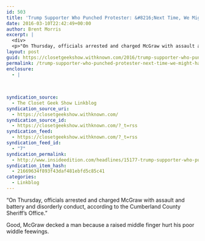 ```yaml
---
id: 503
title: 'Trump Supporter Who Punched Protester: &#8216;Next Time, We Might Have To Kill Him&#8217;'
date: 2016-03-10T22:42:49+00:00
author: Brent Morris
excerpt: |
  <div>
  <p>"On Thursday, officials arrested and charged McGraw with assault and battery and disorderly conduct, according to the Cumberland County Sheriff&rsquo;s Office."</p><p>Good, McGraw decked a man because a raised middle finger hurt his poor widdle feewings.&nbsp;</p></div>
layout: post
guid: https://closetgeekshow.withknown.com/2016/trump-supporter-who-punched-protester-next-time-we-might-have
permalink: /trump-supporter-who-punched-protester-next-time-we-might-have-to-kill-him/
enclosure:
  - |
    
    
    
syndication_source:
  - The Closet Geek Show Linkblog
syndication_source_uri:
  - https://closetgeekshow.withknown.com/
syndication_source_id:
  - https://closetgeekshow.withknown.com/?_t=rss
syndication_feed:
  - https://closetgeekshow.withknown.com/?_t=rss
syndication_feed_id:
  - "7"
syndication_permalink:
  - http://www.insideedition.com/headlines/15177-trump-supporter-who-punched-protester-next-time-we-might-have-to-kill-him
syndication_item_hash:
  - 21669634f893f43daf481ebfd5c85c41
categories:
  - Linkblog
---
```

<div class="known-bookmark">
  <p>
    &#8220;On Thursday, officials arrested and charged McGraw with assault and battery and disorderly conduct, according to the Cumberland County Sheriff’s Office.&#8221;
  </p>
  
  <p>
    Good, McGraw decked a man because a raised middle finger hurt his poor widdle feewings. 
  </p>
</div>